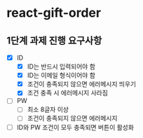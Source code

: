 # react-gift-order

## 1단계 과제 진행 요구사항

- [x] ID
  - [x] ID는 반드시 입력되어야 함
  - [x] ID는 이메일 형식이어야 함
  - [x] 조건이 충족되지 않으면 에러메시지 띄우기
  - [x] 조건 충족 시 에러메시지 사라짐
- [ ] PW
  - [ ] 최소 8글자 이상
  - [ ] 조건이 충족되지 않으면 에러메시지
- [ ] ID와 PW 조건이 모두 충족되면 버튼이 활성화
